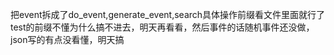 把event拆成了do_event,generate_event,search具体操作前缀看文件里面就行了
test的前缀不懂为什么搞不进去，明天再看看，然后事件的话随机事件还没做，json写的有点没看懂，明天搞
